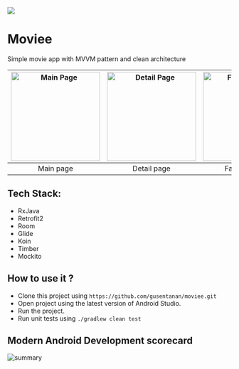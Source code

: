 ![](https://circleci.com/gh/gusentanan/moviee.svg?style=svg)
# Moviee
Simple movie app with MVVM pattern and clean architecture

| <img src="https://user-images.githubusercontent.com/68723002/231034552-a37e60b3-d5cc-41ef-bcd4-1313dde26826.jpg" alt="Main Page" width="200"/> | <img src="https://user-images.githubusercontent.com/68723002/231034657-c7953af3-9e77-46b3-9e4f-b4c1e9b5d6b7.jpg" alt="Detail Page" width="200"/> | <img src="https://user-images.githubusercontent.com/68723002/231034724-4ae28408-63be-45c5-b201-7f3d038b1597.jpg" alt="Favorite Page" width="200"/> | <img src="https://user-images.githubusercontent.com/68723002/231034809-94c2a0e4-637a-41e1-872a-f332f0025f3a.jpg" alt="Search Page" width="200"/> |
| :--: | :--:| :--:| :--:|
| Main page | Detail page | Favorite page | Search page | 

## Tech Stack:
- RxJava
- Retrofit2
- Room
- Glide
- Koin 
- Timber
- Mockito

## How to use it ?
- Clone this project using `https://github.com/gusentanan/moviee.git`
- Open project using the latest version of Android Studio.
- Run the project.
- Run unit tests using `./gradlew clean test`

## Modern Android Development scorecard
![summary](https://user-images.githubusercontent.com/68723002/173498315-db13e052-300c-495d-a66e-e45b8e471e3e.png)
